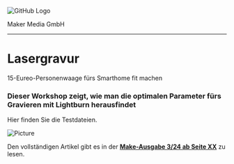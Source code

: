 ![GitHub Logo](http://www.heise.de/make/icons/make_logo.png)

Maker Media GmbH
*** 

# Lasergravur
15-Eureo-Personenwaage fürs Smarthome fit machen
### Dieser Workshop zeigt, wie man die optimalen Parameter fürs Gravieren mit Lightburn herausfindet

Hier finden Sie die Testdateien.

![Picture](https://github.com/MakeMagazinDE/Lasergravur/blob/main/Bildmodigravur.JPG)

Den vollständigen Artikel gibt es in der **[Make-Ausgabe 3/24 ab Seite XX](https://www.heise.de/select/make/2024/3/xxx)** zu lesen. 

